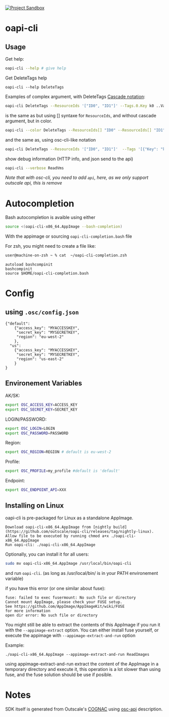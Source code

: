 [![Project Sandbox](https://docs.outscale.com/fr/userguide/_images/Project-Sandbox-yellow.svg)](https://docs.outscale.com/en/userguide/Open-Source-Projects.html)

# oapi-cli

## Usage

Get help:
```bash
oapi-cli --help # give help
```

Get DeleteTags help
```
oapi-cli --help DeleteTags
```

Examples of complex argument, with DeleteTags
[Cascade notation](https://flutterbyexample.com/lesson/cascade-notation):
```bash
oapi-cli DeleteTags --ResourceIds '["ID0", "ID1"]' --Tags.0.Key k0 ..Value v0 --Tags.1.Key k1 ..Value v1
```
is the same as but using [] syntaxe for `ResourceIds`, and without cascade argument, but in color.
```bash
oapi-cli --color DeleteTags --ResourceIds[] "ID0" --ResourceIds[] "ID1"  --Tags.0.Key k0 --Tags.0.Value v0 --Tags.1.Key k1 --Tags.1.Value v1
```
and the same as, using osc-cli-like notation
```bash
oapi-cli DeleteTags --ResourceIds '["ID0", "ID1"]'  --Tags '[{"Key": "k0", "Value": "v0"}, {"Key": "k1", "Value": "v1"}]'
```

show debug information (HTTP info, and json send to the api)
```bash
oapi-cli --verbose ReadVms
```

*Note that with osc-cli, you need to add `api`, here, as we only support outscale api, this is remove*

# Autocompletion

Bash autocompletion is avaible using either
```bash
source <(oapi-cli-x86_64.AppImage --bash-completion)
```
With the appimage
or sourcing `oapi-cli-completion.bash` file

For zsh, you might need to create a file like:
```zsh
user@machine-on-zsh ~ % cat  ~/oapi-cli-completion.zsh
```
```
autoload bashcompinit
bashcompinit
source $HOME/oapi-cli-completion.bash
```

# Config

## using `.osc/config.json`

```
{"default":
    {"access_key": "MYACCESSKEY",
     "secret_key": "MYSECRETKEY",
     "region": "eu-west-2"
    },
  "us":
    {"access_key": "MYACCESSKEY",
     "secret_key": "MYSECRETKEY",
     "region": "us-east-2"
    }
}
```

## Environement Variables

AK/SK:
```bash
export OSC_ACCESS_KEY=ACCESS_KEY
export OSC_SECRET_KEY=SECRET_KEY
```

LOGIN/PASSWORD:
```bash
export OSC_LOGIN=LOGIN
export OSC_PASSWORD=PASSWORD
```

Region:
```bash
export OSC_REGION=REGION # default is eu-west-2
```

Profile:
```bash
export OSC_PROFILE=my_profile #default is 'default'
```

Endpoint:
```bash
export OSC_ENDPOINT_API=XXX
```

## Installing on Linux

oapi-cli is pre-packaged for Linux as a standalone AppImage.

    Download oapi-cli-x86_64.AppImage from [nightly build](https://github.com/outscale/oapi-cli/releases/tag/nightly-linux).
    Allow file to be executed by running chmod a+x ./oapi-cli-x86_64.AppImage
    Run oapi-cli: ./oapi-cli-x86_64.AppImage

Optionally, you can install it for all users:
```sh
sudo mv oapi-cli-x86_64.AppImage /usr/local/bin/oapi-cli
```
and run `oapi-cli`. (as long as /usr/local/bin/ is in your PATH environement variable)

if you have this error (or one similar about fuse):

```
fuse: failed to exec fusermount: No such file or directory
Cannot mount AppImage, please check your FUSE setup.
See https://github.com/AppImage/AppImageKit/wiki/FUSE
for more information
open dir error: No such file or directory
```

You might still be able to extract the contents of this AppImage if you run it with the `--appimage-extract` option.
You can either install fuse yourself, or execute the appimage with `--appimage-extract-and-run` option

Example:
```
./oapi-cli-x86_64.AppImage --appimage-extract-and-run ReadImages
```

using appimage-extract-and-run extract the content of the AppImage in a temporary directory and execute it, this operation is a lot slower than using fuse, and the fuse solution should be use if posible.

# Notes
SDK itself is generated from Outscale's [COGNAC](https://github.com/outscale/COGNAC) using [osc-api](https://github.com/outscale/osc-api) description.

